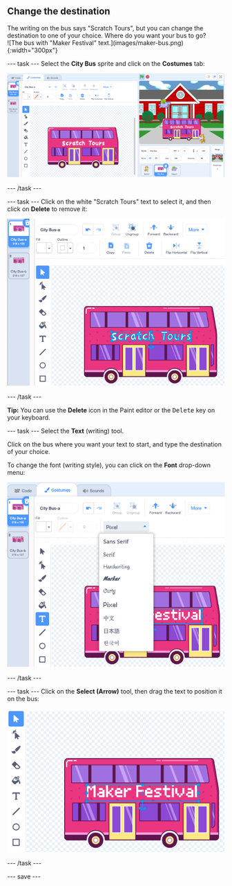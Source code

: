 ## Change the destination

<div style="display: flex; flex-wrap: wrap">
<div style="flex-basis: 200px; flex-grow: 1; margin-right: 15px;">
The writing on the bus says "Scratch Tours", but you can change the destination to one of your choice. Where do you want your bus to go?  
</div>
<div>
![The bus with "Maker Festival" text.](images/maker-bus.png){:width="300px"}
</div>
</div>

--- task ---
Select the **City Bus** sprite and click on the **Costumes** tab:

![](images/costumes-bus-sprite-highlighted.png)

--- /task ---

--- task ---
Click on the white "Scratch Tours" text to select it, and then click on **Delete** to remove it:

![](images/bus-delete-text.png)

--- /task ---

**Tip:** You can use the **Delete** icon in the Paint editor or the <kbd>Delete</kbd> key on your keyboard.

--- task ---
Select the **Text** (writing) tool.

Click on the bus where you want your text to start, and type the destination of your choice.

To change the font (writing style), you can click on the **Font** drop-down menu:

![The 'Font' menu selected in the top middle of the Paint editor.](images/bus-text-font.png)

--- /task ---

--- task ---
Click on the **Select (Arrow)** tool, then drag the text to position it on the bus:

![](images/bus-destination-centered.png)

--- /task ---

--- save ---
